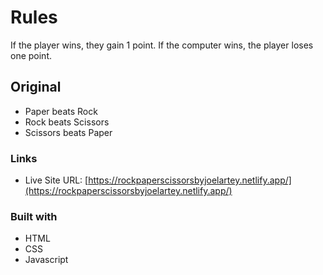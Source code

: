 # Rules

If the player wins, they gain 1 point. If the computer wins, the player loses one point.

## Original

- Paper beats Rock
- Rock beats Scissors
- Scissors beats Paper

### Links

- Live Site URL: [https://rockpaperscissorsbyjoelartey.netlify.app/](https://rockpaperscissorsbyjoelartey.netlify.app/)

### Built with

- HTML
- CSS
- Javascript

